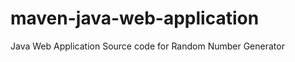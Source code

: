 maven-java-web-application
==========================

Java Web Application Source code for Random Number Generator
